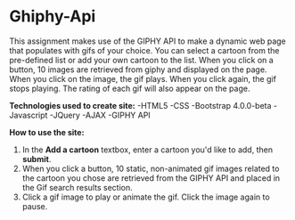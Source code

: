 # Ghiphy-Api
This assignment makes use of the GIPHY API to make a dynamic web page that populates with gifs of your choice. You can select a cartoon from the pre-defined list or add your own cartoon to the list. When you click on a button, 10 images are retrieved from giphy and displayed on the page. When you click on the image, the gif plays. When you click again, the gif stops playing. The rating of each gif will also appear on the page.

**Technologies used to create site:**
-HTML5
-CSS
-Bootstrap 4.0.0-beta
-Javascript
-JQuery
-AJAX
-GIPHY API

**How to use the site:**
1. In the **Add a cartoon** textbox, enter a cartoon you'd like to add, then **submit**.
2. When you click a button, 10 static, non-animated gif images related to the cartoon you chose are retrieved from the GIPHY API and placed in the Gif search results section.
3. Click a gif image to play or animate the gif. Click the image again to pause.
